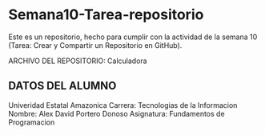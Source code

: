 # Semana10-Tarea-repositorio
Este es un  repositorio, hecho para cumplir  con la actividad de la semana 10 (Tarea: Crear y Compartir un Repositorio en GitHub).

ARCHIVO DEL REPOSITORIO:
   Calculadora

DATOS DEL ALUMNO
-----------------------------------------------------------------------------------------------------------------------------------
Univeridad Estatal Amazonica 
Carrera: Tecnologias de la Informacion 
Nombre: Alex David Portero Donoso
Asignatura: Fundamentos de Programacion

